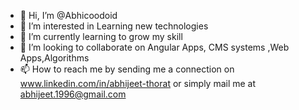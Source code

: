 - 👋 Hi, I’m @Abhicoodoid
- 👀 I’m interested in Learning new technologies
- 🌱 I’m currently learning to grow my skill
- 💞️ I’m looking to collaborate on Angular Apps, CMS systems ,Web Apps,Algorithms
- 📫 How to reach me by sending me a connection on www.linkedin.com/in/abhijeet-thorat or simply mail me at abhijeet.1996@gmail.com

<!---
Abhicoodoid/Abhicoodoid is a ✨ special ✨ repository because its `README.md` (this file) appears on your GitHub profile.
You can click the Preview link to take a look at your changes.
--->
